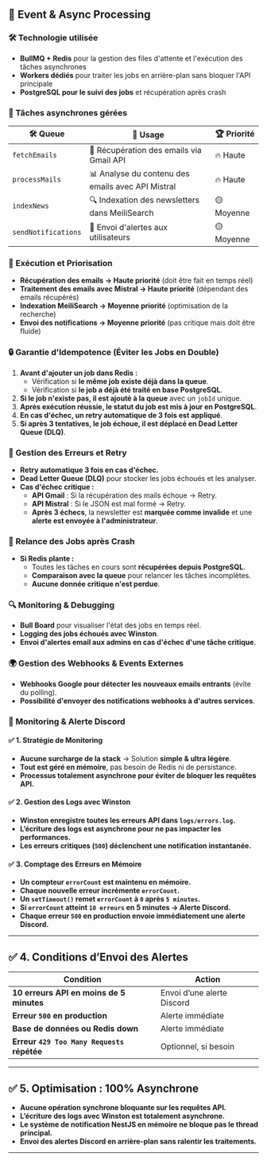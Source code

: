 ## 📨 Event & Async Processing

### 🛠️ Technologie utilisée

- **BullMQ + Redis** pour la gestion des files d'attente et l'exécution des tâches asynchrones
- **Workers dédiés** pour traiter les jobs en arrière-plan sans bloquer l'API principale
- **PostgreSQL pour le suivi des jobs** et récupération après crash

### 📌 Tâches asynchrones gérées

| 🛠 **Queue**        | 📌 **Usage**                                      | 🏆 **Priorité** |
| ------------------- | ------------------------------------------------- | --------------- |
| `fetchEmails`       | 📩 Récupération des emails via Gmail API          | 🔥 Haute        |
| `processMails`      | 📊 Analyse du contenu des emails avec API Mistral | 🔥 Haute        |
| `indexNews`         | 🔍 Indexation des newsletters dans MeiliSearch    | 🟡 Moyenne      |
| `sendNotifications` | 📩 Envoi d'alertes aux utilisateurs               | 🟡 Moyenne      |

### 🔄 Exécution et Priorisation

- **Récupération des emails → Haute priorité** (doit être fait en temps réel)
- **Traitement des emails avec Mistral → Haute priorité** (dépendant des emails récupérés)
- **Indexation MeiliSearch → Moyenne priorité** (optimisation de la recherche)
- **Envoi des notifications → Moyenne priorité** (pas critique mais doit être fluide)

### 🔒 Garantie d'Idempotence (Éviter les Jobs en Double)

1. **Avant d'ajouter un job dans Redis :**
   - Vérification si **le même job existe déjà dans la queue**.
   - Vérification si **le job a déjà été traité en base PostgreSQL**.
2. **Si le job n'existe pas, il est ajouté à la queue** avec un `jobId` unique.
3. **Après exécution réussie, le statut du job est mis à jour en PostgreSQL**.
4. **En cas d'échec, un retry automatique de 3 fois est appliqué**.
5. **Si après 3 tentatives, le job échoue, il est déplacé en Dead Letter Queue (DLQ)**.

### 🚨 Gestion des Erreurs et Retry

- **Retry automatique 3 fois en cas d'échec.**
- **Dead Letter Queue (DLQ)** pour stocker les jobs échoués et les analyser.
- **Cas d'échec critique :**
  - **API Gmail** : Si la récupération des mails échoue → Retry.
  - **API Mistral** : Si le JSON est mal formé → Retry.
  - **Après 3 échecs**, la newsletter est **marquée comme invalide** et une **alerte est envoyée à l'administrateur**.

### 🔄 Relance des Jobs après Crash

- **Si Redis plante :**
  - Toutes les tâches en cours sont **récupérées depuis PostgreSQL**.
  - **Comparaison avec la queue** pour relancer les tâches incomplètes.
  - **Aucune donnée critique n'est perdue**.

### 🔍 Monitoring & Debugging

- **Bull Board** pour visualiser l'état des jobs en temps réel.
- **Logging des jobs échoués avec Winston**.
- **Envoi d'alertes email aux admins en cas d'échec d'une tâche critique**.

### 🌍 Gestion des Webhooks & Events Externes

- **Webhooks Google pour détecter les nouveaux emails entrants** (évite du polling).
- **Possibilité d'envoyer des notifications webhooks à d'autres services**.

### 🚀 Monitoring & Alerte Discord

#### ✅ **1. Stratégie de Monitoring**

- **Aucune surcharge de la stack** → Solution **simple & ultra légère**.
- **Tout est géré en mémoire**, pas besoin de Redis ni de persistance.
- **Processus totalement asynchrone pour éviter de bloquer les requêtes API.**

#### ✅ **2. Gestion des Logs avec Winston**

- **Winston enregistre toutes les erreurs API dans `logs/errors.log`.**
- **L’écriture des logs est asynchrone pour ne pas impacter les performances.**
- **Les erreurs critiques (`500`) déclenchent une notification instantanée.**

#### ✅ **3. Comptage des Erreurs en Mémoire**

- **Un compteur `errorCount` est maintenu en mémoire.**
- **Chaque nouvelle erreur incrémente `errorCount`.**
- **Un `setTimeout()` remet `errorCount` à `0` après `5 minutes`.**
- **Si `errorCount` atteint `10 erreurs` en 5 minutes → Alerte Discord.**
- **Chaque erreur `500` en production envoie immédiatement une alerte Discord.**

---

## ✅ **4. Conditions d’Envoi des Alertes**

| Condition                                  | Action                     |
| ------------------------------------------ | -------------------------- |
| **10 erreurs API en moins de 5 minutes**   | Envoi d’une alerte Discord |
| **Erreur `500` en production**             | Alerte immédiate           |
| **Base de données ou Redis down**          | Alerte immédiate           |
| **Erreur `429 Too Many Requests` répétée** | Optionnel, si besoin       |

---

## ✅ **5. Optimisation : 100% Asynchrone**

- **Aucune opération synchrone bloquante sur les requêtes API.**
- **L’écriture des logs avec Winston est totalement asynchrone.**
- **Le système de notification NestJS en mémoire ne bloque pas le thread principal.**
- **Envoi des alertes Discord en arrière-plan sans ralentir les traitements.**

---
